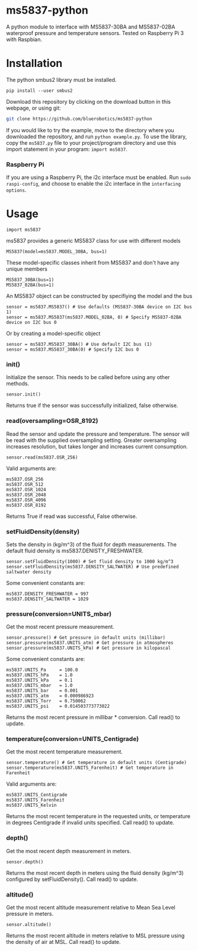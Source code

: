 # ms5837-python

A python module to interface with MS5837-30BA and MS5837-02BA waterproof pressure and temperature sensors. Tested on Raspberry Pi 3 with Raspbian.

# Installation

The python smbus2 library must be installed.

	pip install --user smbus2

Download this repository by clicking on the download button in this webpage, or using git:

```sh
git clone https://github.com/bluerobotics/ms5837-python
```

If you would like to try the example, move to the directory where you downloaded the repository, and run `python example.py`. To use the library, copy the `ms5837.py` file to your project/program directory and use this import statement in your program: `import ms5837`.

### Raspberry Pi

If you are using a Raspberry Pi, the i2c interface must be enabled. Run `sudo raspi-config`, and choose to enable the i2c interface in the `interfacing options`.

# Usage

	import ms5837

ms5837 provides a generic MS5837 class for use with different models

	MS5837(model=ms5837.MODEL_30BA, bus=1)

These model-specific classes inherit from MS5837 and don't have any unique members

	MS5837_30BA(bus=1)
	MS5837_02BA(bus=1)

An MS5837 object can be constructed by specifiying the model and the bus

	sensor = ms5837.MS5837() # Use defaults (MS5837-30BA device on I2C bus 1)
	sensor = ms5837.MS5837(ms5837.MODEL_02BA, 0) # Specify MS5837-02BA device on I2C bus 0

Or by creating a model-specific object

	sensor = ms5837.MS5837_30BA() # Use default I2C bus (1)
	sensor = ms5837.MS5837_30BA(0) # Specify I2C bus 0

### init()

Initialize the sensor. This needs to be called before using any other methods.

    sensor.init()

Returns true if the sensor was successfully initialized, false otherwise.

### read(oversampling=OSR_8192)

Read the sensor and update the pressure and temperature. The sensor will be read with the supplied oversampling setting. Greater oversampling increases resolution, but takes longer and increases current consumption.

    sensor.read(ms5837.OSR_256)

Valid arguments are:

    ms5837.OSR_256
    ms5837.OSR_512
    ms5837.OSR_1024
    ms5837.OSR_2048
    ms5837.OSR_4096
    ms5837.OSR_8192
        
Returns True if read was successful, False otherwise.

### setFluidDensity(density)

Sets the density in (kg/m^3) of the fluid for depth measurements. The default fluid density is ms5837.DENISTY_FRESHWATER.

	sensor.setFluidDensity(1000) # Set fluid density to 1000 kg/m^3
	sensor.setFluidDensity(ms5837.DENSITY_SALTWATER) # Use predefined saltwater density

Some convenient constants are:

	ms5837.DENSITY_FRESHWATER = 997
	ms5837.DENSITY_SALTWATER = 1029

### pressure(conversion=UNITS_mbar)

Get the most recent pressure measurement.

	sensor.pressure() # Get pressure in default units (millibar)
	sensor.pressure(ms5837.UNITS_atm) # Get pressure in atmospheres
	sensor.pressure(ms5837.UNITS_kPa) # Get pressure in kilopascal

Some convenient constants are:

	ms5837.UNITS_Pa     = 100.0
	ms5837.UNITS_hPa    = 1.0
	ms5837.UNITS_kPa    = 0.1
	ms5837.UNITS_mbar   = 1.0
	ms5837.UNITS_bar    = 0.001
	ms5837.UNITS_atm    = 0.000986923
	ms5837.UNITS_Torr   = 0.750062
	ms5837.UNITS_psi    = 0.014503773773022

Returns the most recent pressure in millibar * conversion. Call read() to update.

### temperature(conversion=UNITS_Centigrade)

Get the most recent temperature measurement.

	sensor.temperature() # Get temperature in default units (Centigrade)
	sensor.temperature(ms5837.UNITS_Farenheit) # Get temperature in Farenheit

Valid arguments are:

	ms5837.UNITS_Centigrade
	ms5837.UNITS_Farenheit
	ms5837.UNITS_Kelvin

Returns the most recent temperature in the requested units, or temperature in degrees Centigrade if invalid units specified. Call read() to update.

### depth()

Get the most recent depth measurement in meters.

	sensor.depth()

Returns the most recent depth in meters using the fluid density (kg/m^3) configured by setFluidDensity(). Call read() to update.

### altitude()

Get the most recent altitude measurement relative to Mean Sea Level pressure in meters.

	sensor.altitude()

Returns the most recent altitude in meters relative to MSL pressure using the density of air at MSL. Call read() to update.


